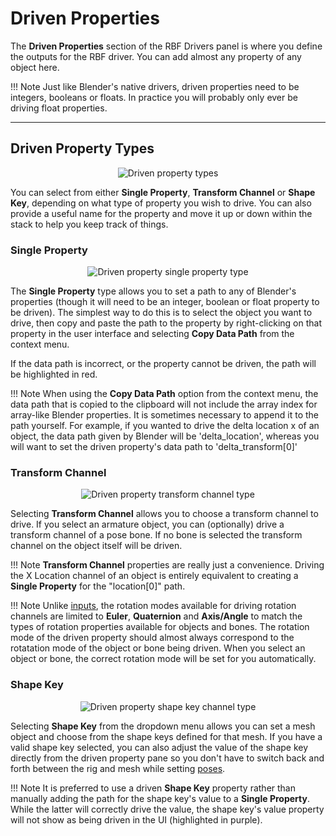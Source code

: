 # Driven Properties

The **Driven Properties** section of the RBF Drivers panel is where you define the outputs for the
RBF driver. You can add almost any property of any object here.

!!! Note
    Just like Blender's native drivers, driven properties need to be integers, booleans or floats.
    In practice you will probably only ever be driving float properties.

___________________________________________________________________________________________________

## Driven Property Types

<p style="text-align:center"><img src="../../img/drivenprop_type.jpg" alt="Driven property types"/></p>

You can select from either **Single Property**, **Transform Channel** or **Shape Key**, depending
on what type of property you wish to drive. You can also provide a useful name for the property and
move it up or down within the stack to help you keep track of things.

### Single Property

<p style="text-align:center"><img src="../../img/drivenprop_singleprop.jpg" alt="Driven property single property type"/></p>

The **Single Property** type allows you to set a path to any of Blender's properties
(though it will need to be an integer, boolean or float property to be driven). The simplest way to
do this is to select the object you want to drive, then copy and paste the path to the property by
right-clicking on that property in the user interface and selecting **Copy Data Path** from the
context menu.

If the data path is incorrect, or the property cannot be driven, the path will be highlighted in
red.

!!! Note
    When using the **Copy Data Path** option from the context menu, the data path that is copied to
    the clipboard will not include the array index for array-like Blender properties. It is
    sometimes necessary to append it to the path yourself. For example, if you wanted to drive the
    delta location x of an object, the data path given by Blender will be 'delta_location', whereas
    you will want to set the driven property's data path to 'delta_transform[0]'

### Transform Channel

<p style="text-align:center"><img src="../../img/drivenprop_xformchan.jpg" alt="Driven property transform channel type"/></p>

Selecting **Transform Channel** allows you to choose a transform channel to drive. If you select
an armature object, you can (optionally) drive a transform channel of a pose bone. If no bone
is selected the transform channel on the object itself will be driven.

!!! Note
    **Transform Channel** properties are really just a convenience. Driving the X Location channel
    of an object is entirely equivalent to creating a **Single Property** for the "location[0]"
    path.

!!! Note
    Unlike [inputs](../inputs#rotation-modes), the rotation modes available for driving
    rotation channels are limited to **Euler**, **Quaternion** and **Axis/Angle** to match the
    types of rotation properties available for objects and bones. The rotation mode of the
    driven property should almost always correspond to the rotatation mode of the object or bone
    being driven. When you select an object or bone, the correct rotation mode will be set for you
    automatically.

### Shape Key

<p style="text-align:center"><img src="../../img/drivenprop_shapekey.jpg" alt="Driven property shape key channel type"/></p>

Selecting **Shape Key** from the dropdown menu allows you can set a mesh object and choose from
the shape keys defined for that mesh. If you have a valid shape key selected, you can also adjust
the value of the shape key directly from the driven property pane so you don't have to switch back
and forth between the rig and mesh while setting [poses](../poses).

!!! Note
    It is preferred to use a driven **Shape Key** property rather than manually adding the path for
    the shape key's value to a **Single Property**. While the latter will correctly drive the value,
    the shape key's value property will not show as being driven in the UI (highlighted in purple).
